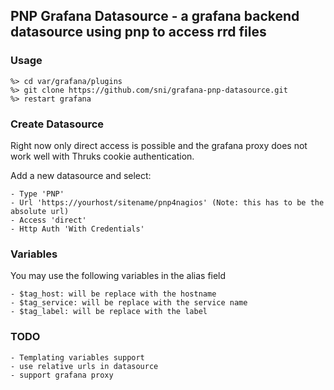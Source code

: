 ## PNP Grafana Datasource - a grafana backend datasource using pnp to access rrd files

### Usage

    %> cd var/grafana/plugins
    %> git clone https://github.com/sni/grafana-pnp-datasource.git
    %> restart grafana

### Create Datasource

Right now only direct access is possible and the grafana proxy does not work
well with Thruks cookie authentication.

Add a new datasource and select:

    - Type 'PNP'
    - Url 'https://yourhost/sitename/pnp4nagios' (Note: this has to be the absolute url)
    - Access 'direct'
    - Http Auth 'With Credentials'


### Variables

You may use the following variables in the alias field

    - $tag_host: will be replace with the hostname
    - $tag_service: will be replace with the service name
    - $tag_label: will be replace with the label

### TODO

    - Templating variables support
    - use relative urls in datasource
    - support grafana proxy
